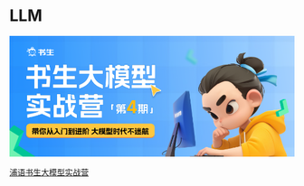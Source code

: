 # LLM
![InternLM](https://github.com/ZHANG-914/LLM/blob/main/InternLM.png?raw=true)

[浦语书生大模型实战营](https://github.com/InternLM/Tutorial)
